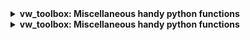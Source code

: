 <details>
<summary><b>vw_toolbox: Miscellaneous handy python functions</b></summary>

1. ask_user_input_int(msg: str, error_handling: bool = True) -> int (Ask user input integer with error handling)
2. ask_user_input_num(msg: str, error_handling: bool = True) -> float (Ask user input float with error handling)
3. convert_list_to_a_string(contents_to_print: list[str], delimiter: str = " ") -> str (Convert list of values into delimiter separated string)
4. print_in_one_line(contents_to_print: list[str], delimiter: str = " ") -> None (Print list of values with delimiter separated string)

</details>


<details>
<summary><b>vw_toolbox: Miscellaneous handy python functions</b></summary>

1. ask_user_input_int(msg: str, error_handling: bool = True) -> int (Ask user input integer with error handling)
2. ask_user_input_num(msg: str, error_handling: bool = True) -> float (Ask user input float with error handling)
3. convert_list_to_a_string(contents_to_print: list[str], delimiter: str = " ") -> str (Convert list of values into delimiter separated string)
4. print_in_one_line(contents_to_print: list[str], delimiter: str = " ") -> None (Print list of values with delimiter separated string)

</details>
